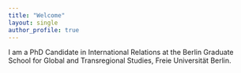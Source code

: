 ```yaml
---
title: "Welcome"
layout: single
author_profile: true
---
```


I am a PhD Candidate in International Relations at the Berlin Graduate School for Global and Transregional Studies, Freie Universität Berlin.
